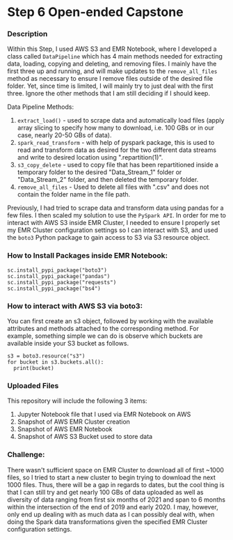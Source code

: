 # Step 6 Open-ended Capstone

### Description
Within this Step, I used AWS S3 and EMR Notebook, where I developed a class called ```DataPipeline``` which has 4 main methods needed for extracting data, loading, copying and deleting, and removing files. I mainly have the first three up and running, and will make updates to the ```remove_all_files``` method as necessary to ensure I remove files outside of the desired file folder. Yet, since time is limited, I will mainly try to just deal with the first three. Ignore the other methods that I am still deciding if I should keep.

Data Pipeline Methods:
1. ```extract_load()``` - used to scrape data and automatically load files (apply array slicing to specify how many to download, i.e. 100 GBs or in our case, nearly 20-50 GBs of data).
2. ```spark_read_transform``` - with help of pyspark package, this is used to read and transform data as desired for the two different data streams and write to desired location using ".repartition(1)".
3. ```s3_copy_delete``` - used to copy file that has been repartitioned inside a temporary folder to the desired "Data_Stream_1" folder or "Data_Stream_2" folder, and then deleted the temporary folder.
4. ```remove_all_files``` - Used to delete all files with ".csv" and does not contain the folder name in the file path.

Previously, I had tried to scrape data and transform data using pandas for a few files. I then scaled my solution to use the ```PySpark API```. In order for me to interact with AWS S3 inside EMR Cluster, I needed to ensure I properly set my EMR Cluster configuration settings so I can interact with S3, and used the ```boto3``` Python package to gain access to S3 via S3 resource object.

### How to Install Packages inside EMR Notebook:
```
sc.install_pypi_package("boto3")
sc.install_pypi_package("pandas")
sc.install_pypi_package("requests")
sc.install_pypi_package("bs4")
```

### How to interact with AWS S3 via boto3:
You can first create an s3 object, followed by working with the available attributes and methods attached to the corresponding method.
For example, something simple we can do is observe which buckets are available inside your S3 bucket as follows.
```
s3 = boto3.resource("s3")
for bucket in s3.buckets.all():
  print(bucket)
```

### Uploaded Files
This repository will include the following 3 items:
1. Jupyter Notebook file that I used via EMR Notebook on AWS
2. Snapshot of AWS EMR Cluster creation
3. Snapshot of AWS EMR Notebook
4. Snapshot of AWS S3 Bucket used to store data

### Challenge:
There wasn't sufficient space on EMR Cluster to download all of first ~1000 files, so I tried to start a new cluster to begin trying to download the next 1000 files. Thus, there will be a gap in regards to dates, but the cool thing is that I can still try and get nearly 100 GBs of data uploaded as well as diversity of data ranging from first six months of 2021 and span to 6 months within the intersection of the end of 2019 and early 2020.
I may, however, only end up dealing with as much data as I can possibly deal with, when doing the Spark data transformations given the specified EMR Cluster configuration settings.
